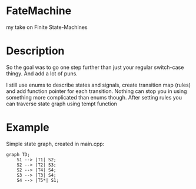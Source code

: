 # FateMachine
my take on Finite State-Machines

# Description
So the goal was to go one step further than just your regular switch-case thingy. And add a lot of puns. 

I still use enums to describe states and signals, create transition map (rules) and add function pointer for each transition. Nothing can stop you in using something more complicated than enums though. After setting rules you can traverse state graph using tempt function

# Example

Simple state graph, created in main.cpp:

~~~ mermaid
graph TD;
    S1 --> |T1| S2;
    S2 --> |T2| S3;
    S2 --> |T4| S4;
    S3 --> |T3| S4;
    S4 --> |T5*| S1;
~~~
